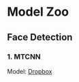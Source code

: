 
# Model Zoo

## Face Detection

### 1. MTCNN
Model: [Dropbox](https://www.dropbox.com/s/m70u2irvtihxpr8/mtcnn.pb?dl=0)